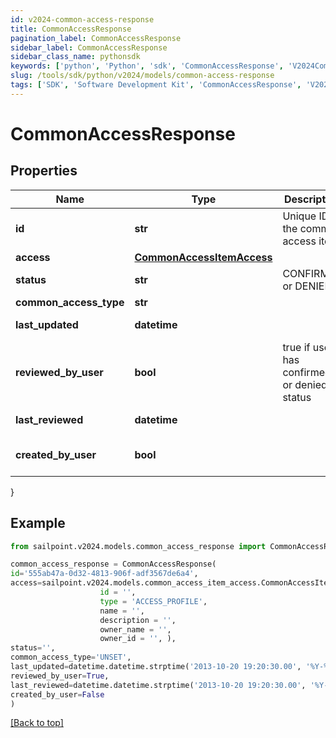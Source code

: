 ```yaml
---
id: v2024-common-access-response
title: CommonAccessResponse
pagination_label: CommonAccessResponse
sidebar_label: CommonAccessResponse
sidebar_class_name: pythonsdk
keywords: ['python', 'Python', 'sdk', 'CommonAccessResponse', 'V2024CommonAccessResponse'] 
slug: /tools/sdk/python/v2024/models/common-access-response
tags: ['SDK', 'Software Development Kit', 'CommonAccessResponse', 'V2024CommonAccessResponse']
---
```


# CommonAccessResponse


## Properties

Name | Type | Description | Notes
------------ | ------------- | ------------- | -------------
**id** | **str** | Unique ID of the common access item | [optional] 
**access** | [**CommonAccessItemAccess**](common-access-item-access) |  | [optional] 
**status** | **str** | CONFIRMED or DENIED | [optional] 
**common_access_type** | **str** |  | [optional] 
**last_updated** | **datetime** |  | [optional] [readonly] 
**reviewed_by_user** | **bool** | true if user has confirmed or denied status | [optional] 
**last_reviewed** | **datetime** |  | [optional] [readonly] 
**created_by_user** | **bool** |  | [optional] [default to False]
}

## Example

```python
from sailpoint.v2024.models.common_access_response import CommonAccessResponse

common_access_response = CommonAccessResponse(
id='555ab47a-0d32-4813-906f-adf3567de6a4',
access=sailpoint.v2024.models.common_access_item_access.CommonAccessItemAccess(
                    id = '', 
                    type = 'ACCESS_PROFILE', 
                    name = '', 
                    description = '', 
                    owner_name = '', 
                    owner_id = '', ),
status='',
common_access_type='UNSET',
last_updated=datetime.datetime.strptime('2013-10-20 19:20:30.00', '%Y-%m-%d %H:%M:%S.%f'),
reviewed_by_user=True,
last_reviewed=datetime.datetime.strptime('2013-10-20 19:20:30.00', '%Y-%m-%d %H:%M:%S.%f'),
created_by_user=False
)

```
[[Back to top]](#) 


